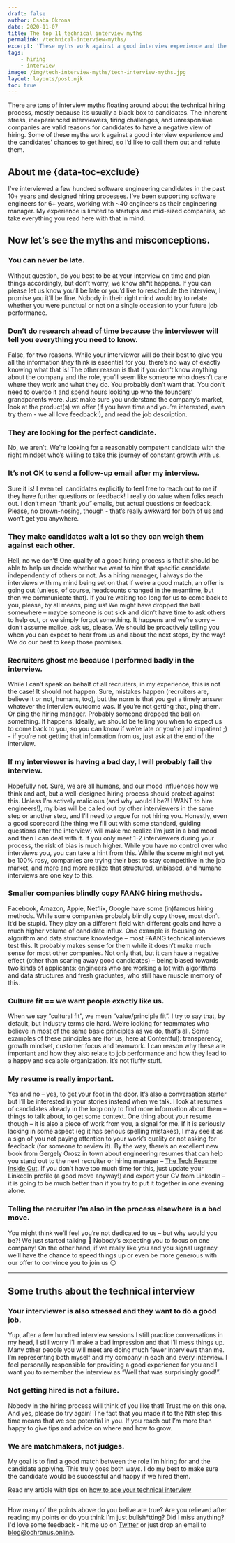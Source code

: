 ```yaml
---
draft: false
author: Csaba Okrona
date: 2020-11-07
title: The top 11 technical interview myths
permalink: /technical-interview-myths/
excerpt: 'These myths work against a good interview experience and the candidates’ chances to get hired, so I’d like to call them out and refute them.'
tags:
    - hiring
    - interview
image: /img/tech-interview-myths/tech-interview-myths.jpg
layout: layouts/post.njk
toc: true
---
```



There are tons of interview myths floating around about the technical hiring process, mostly because it’s usually a black box to candidates. The inherent stress, inexperienced interviewers, tiring challenges, and unresponsive companies are valid reasons for candidates to have a negative view of hiring. Some of these myths work against a good interview experience and the candidates’ chances to get hired, so I’d like to call them out and refute them.


## About me {data-toc-exclude}

I’ve interviewed a few hundred software engineering candidates in the past 10+ years and designed hiring processes. I’ve been supporting software engineers for 6+ years, working with ~40 engineers as their engineering manager. My experience is limited to startups and mid-sized companies, so take everything you read here with that in mind.


## Now let’s see the myths and misconceptions.


### You can never be late.

Without question, do you best to be at your interview on time and plan things accordingly, but don’t worry, we know sh*it happens. If you can please let us know you’ll be late or you’d like to reschedule the interview, I promise you it’ll be fine. Nobody in their right mind would try to relate whether you were punctual or not on a single occasion to your future job performance.


### Don’t do research ahead of time because the interviewer will tell you everything you need to know.

False, for two reasons. While your interviewer will do their best to give you all the information _they_ think is essential for you, there’s no way of exactly knowing what that is! The other reason is that if you don’t know anything about the company and the role, you’ll seem like someone who doesn’t care where they work and what they do. You probably don’t want that. You don’t need to overdo it and spend hours looking up who the founders’ grandparents were. Just make sure you understand the company’s market, look at the product(s) we offer (if you have time and you’re interested, even try them - we all love feedback!), and read the job description.


### They are looking for the perfect candidate.

No, we aren’t. We’re looking for a reasonably competent candidate with the right mindset who’s willing to take this journey of constant growth with us.


### It’s not OK to send a follow-up email after my interview.

Sure it is! I even tell candidates explicitly to feel free to reach out to me if they have further questions or feedback! I really do value when folks reach out. I don’t mean “thank you” emails, but actual questions or feedback. Please, no brown-nosing, though - that’s really awkward for both of us and won’t get you anywhere.


### They make candidates wait a lot so they can weigh them against each other.

Hell, no we don’t! One quality of a good hiring process is that it should be able to help us decide whether we want to hire that specific candidate independently of others or not. As a hiring manager, I always do the interviews with my mind being set on that if we’re a good match, an offer is going out (unless, of course, headcounts changed in the meantime, but then we communicate that). If you’re waiting too long for us to come back to you, please, by all means, ping us! We might have dropped the ball somewhere – maybe someone is out sick and didn’t have time to ask others to help out, or we simply forgot something. It happens and we’re sorry – don’t assume malice, ask us, please. We should be proactively telling you when you can expect to hear from us and about the next steps, by the way! We do our best to keep those promises.


### Recruiters ghost me because I performed badly in the interview.

While I can’t speak on behalf of all recruiters, in my experience, this is not the case! It should not happen. Sure, mistakes happen (recruiters are, believe it or not, humans, too), but the norm is that you get a timely answer whatever the interview outcome was. If you’re not getting that, ping them. Or ping the hiring manager. Probably someone dropped the ball on something. It happens. Ideally, we should be telling you when to expect us to come back to you, so you can know if we’re late or you’re just impatient ;) - if you’re not getting that information from us, just ask at the end of the interview.


### If my interviewer is having a bad day, I will probably fail the interview.

Hopefully not. Sure, we are all humans, and our mood influences how we think and act, but a well-designed hiring process should protect against this. Unless I’m actively malicious (and why would I be?! I WANT to hire engineers!), my bias will be called out by other interviewers in the same step or another step, and I’ll need to argue for not hiring you. Honestly, even a good scorecard (the thing we fill out with some standard, guiding questions after the interview) will make me realize I’m just in a bad mood and then I can deal with it. If you only meet 1-2 interviewers during your process, the risk of bias is much higher. While you have no control over who interviews you, you can take a hint from this. While the scene might not yet be 100% rosy, companies are trying their best to stay competitive in the job market, and more and more realize that structured, unbiased, and humane interviews are one key to this.


### Smaller companies blindly copy FAANG hiring methods.

Facebook, Amazon, Apple, Netflix, Google have some (in)famous hiring methods. While some companies probably blindly copy those, most don’t. It’d be stupid. They play on a different field with different goals and have a much higher volume of candidate influx. One example is focusing on algorithm and data structure knowledge – most FAANG technical interviews test this. It probably makes sense for them while it doesn’t make much sense for most other companies. Not only that, but it can have a negative effect (other than scaring away good candidates) – being biased towards two kinds of applicants: engineers who are working a lot with algorithms and data structures and fresh graduates, who still have muscle memory of this.


### Culture fit == we want people exactly like us.

When we say “cultural fit”, we mean “value/principle fit”. I try to say that, by default, but industry terms die hard. We’re looking for teammates who believe in most of the same basic principles as we do, that’s all. Some examples of these principles are (for us, here at Contentful): transparency, growth mindset, customer focus and teamwork. I can reason why these are important and how they also relate to job performance and how they lead to a happy and scalable organization. It’s not fluffy stuff.


### My resume is really important.

Yes and no – yes, to get your foot in the door. It’s also a conversation starter but I’ll be interested in your stories instead when we talk. I look at resumes of candidates already in the loop only to find more information about them – things to talk about, to get some context. One thing about your resume though – it is also a piece of work from you, a signal for me. If it is seriously lacking in some aspect (eg it has serious spelling mistakes), I may see it as a sign of you not paying attention to your work’s quality or not asking for feedback (for someone to review it). By the way, there’s an excellent new book from Gergely Orosz in town about engineering resumes that can help you stand out to the next recruiter or hiring manager – [The Tech Resume Inside Out](https://thetechresume.com/). If you don’t have too much time for this, just update your LinkedIn profile (a good move anyway!) and export your CV from LinkedIn – it is going to be much better than if you try to put it together in one evening alone.


### Telling the recruiter I’m also in the process elsewhere is a bad move.

You might think we’ll feel you’re not dedicated to us – but why would you be?! We just started talking 🙂 Nobody’s expecting you to focus on one company! On the other hand, if we really like you and you signal urgency we’ll have the chance to speed things up or even be more generous with our offer to convince you to join us 😉

<hr class="light-separator spacer-separator" />

## Some truths about the technical interview


### Your interviewer is also stressed and they want to do a good job.

Yup, after a few hundred interview sessions I still practice conversations in my head, I still worry I’ll make a bad impression and that I’ll mess things up. Many other people you will meet are doing much fewer interviews than me. I’m representing both myself and my company in each and every interview. I feel personally responsible for providing a good experience for you and I want you to remember the interview as “Well that was surprisingly good!”.


### Not getting hired is not a failure.

Nobody in the hiring process will think of you like that! Trust me on this one. And yes, please do try again! The fact that you made it to the Nth step this time means that we see potential in you. If you reach out I’m more than happy to give tips and advice on where and how to grow.


### We are matchmakers, not judges.

My goal is to find a good match between the role I’m hiring for and the candidate applying. This truly goes both ways. I do my best to make sure the candidate would be successful and happy if we hired them.


Read my article with tips on [how to ace your technical interview](https://ochronus.online/acing-the-tech-interview/)

<hr class="light-separator spacer-separator" />

How many of the points above do you belive are true? Are you relieved after reading my points or do you think I'm just bullsh*tting? Did I miss anything? I'd love some feedback - hit me up on [Twitter](https://twitter.com/ochronus) or just drop an email to [blog@ochronus.online](mailto:blog@ochronus.online).
